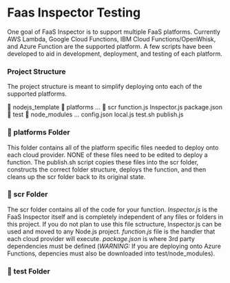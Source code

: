 # Faas Inspector TestingOne goal of FaaS Inspector is to support multiple FaaS platforms. Currently AWS Lambda, Google Cloud Functions, IBM Cloud Functions/OpenWhisk, and Azure Function are the supported platform. A few scripts have been developed to aid in development, deployment, and testing of each platform.### Project StructureThe project structure is meant to simplify deploying onto each of the supported platforms.

📁 nodejs_template
  📁 platforms
    ...
  📁 scr
    function.js
    Inspector.js
    package.json
  📁 test
    📁 node_modules
      ...
    config.json
    local.js
    test.sh
    publish.js
  ### 📁 platforms Folder

This folder contains all of the platform specific files needed to deploy onto each cloud provider. NONE of these files need to be edited to deploy a function. The publish.sh script copies these files into the scr folder, constructs the correct folder structure, deploys the function, and then cleans up the scr folder back to its original state.

### 📁 scr Folder

The scr folder contains all of the code for your function. 
  *Inspector.js* is the FaaS Inspector itself and is completely independent of any files or folders in this project. If you do not plan to use this file sctructure, Inspector.js can be used and moved to any Node.js project.
  *function.js* file is the handler that each cloud provider will execute. 
  *package.json* is where 3rd party dependencies must be defined (*WARNING:* If you are deploying onto Azure Functions, depencies must also be downloaded into test/node_modules). 

### 📁 test Folder